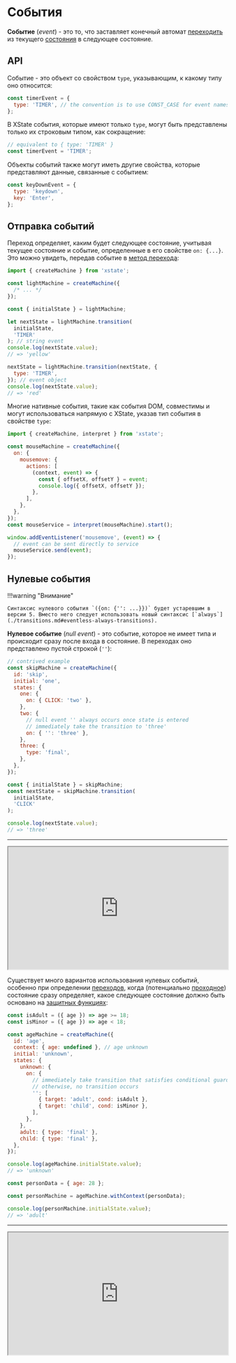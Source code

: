 # События

**Событие** (_event_) - это то, что заставляет конечный автомат [переходить](./transitions.md) из текущего [состояния](./states.md) в следующее состояние.

## API

Событие - это объект со свойством `type`, указывающим, к какому типу оно относится:

```js
const timerEvent = {
  type: 'TIMER', // the convention is to use CONST_CASE for event names
};
```

В XState события, которые имеют только `type`, могут быть представлены только их строковым типом, как сокращение:

```js
// equivalent to { type: 'TIMER' }
const timerEvent = 'TIMER';
```

Объекты событий также могут иметь другие свойства, которые представляют данные, связанные с событием:

```js
const keyDownEvent = {
  type: 'keydown',
  key: 'Enter',
};
```

## Отправка событий

Переход определяет, каким будет следующее состояние, учитывая текущее состояние и событие, определенные в его свойстве `on: {...}`. Это можно увидеть, передав событие в [метод перехода](./transitions.md#machine-transition-method):

```js
import { createMachine } from 'xstate';

const lightMachine = createMachine({
  /* ... */
});

const { initialState } = lightMachine;

let nextState = lightMachine.transition(
  initialState,
  'TIMER'
); // string event
console.log(nextState.value);
// => 'yellow'

nextState = lightMachine.transition(nextState, {
  type: 'TIMER',
}); // event object
console.log(nextState.value);
// => 'red'
```

Многие нативные события, такие как события DOM, совместимы и могут использоваться напрямую с XState, указав тип события в свойстве `type`:

```js
import { createMachine, interpret } from 'xstate';

const mouseMachine = createMachine({
  on: {
    mousemove: {
      actions: [
        (context, event) => {
          const { offsetX, offsetY } = event;
          console.log({ offsetX, offsetY });
        },
      ],
    },
  },
});
const mouseService = interpret(mouseMachine).start();

window.addEventListener('mousemove', (event) => {
  // event can be sent directly to service
  mouseService.send(event);
});
```

## Нулевые события

!!!warning "Внимание"

    Синтаксис нулевого события `({on: {'': ...}})` будет устаревшим в версии 5. Вместо него следует использовать новый синтаксис [`always`](./transitions.md#eventless-always-transitions).

**Нулевое событие** (_null event_) - это событие, которое не имеет типа и происходит сразу после входа в состояние. В переходах оно представлено пустой строкой (`''`):

```js
// contrived example
const skipMachine = createMachine({
  id: 'skip',
  initial: 'one',
  states: {
    one: {
      on: { CLICK: 'two' },
    },
    two: {
      // null event '' always occurs once state is entered
      // immediately take the transition to 'three'
      on: { '': 'three' },
    },
    three: {
      type: 'final',
    },
  },
});

const { initialState } = skipMachine;
const nextState = skipMachine.transition(
  initialState,
  'CLICK'
);

console.log(nextState.value);
// => 'three'
```

---

<iframe src="https://stately.ai/viz/embed?gist=f8b1c6470371b13eb2838b84194ca428" width="100%" height="280"></iframe>

Существует много вариантов использования нулевых событий, особенно при определении [переходов](./transitions.md#transient-transitions), когда (потенциально [проходное](./statenodes.md#transient-state-nodes)) состояние сразу определяет, какое следующее состояние должно быть основано на [защитных функциях](./guards.md):

```js
const isAdult = ({ age }) => age >= 18;
const isMinor = ({ age }) => age < 18;

const ageMachine = createMachine({
  id: 'age',
  context: { age: undefined }, // age unknown
  initial: 'unknown',
  states: {
    unknown: {
      on: {
        // immediately take transition that satisfies conditional guard.
        // otherwise, no transition occurs
        '': [
          { target: 'adult', cond: isAdult },
          { target: 'child', cond: isMinor },
        ],
      },
    },
    adult: { type: 'final' },
    child: { type: 'final' },
  },
});

console.log(ageMachine.initialState.value);
// => 'unknown'

const personData = { age: 28 };

const personMachine = ageMachine.withContext(personData);

console.log(personMachine.initialState.value);
// => 'adult'
```

---

<iframe src="https://stately.ai/viz/embed?gist=2f9f2f4bd5dcd5ff262c7f2a7e9199aa" width="100%" height="280"></iframe>
